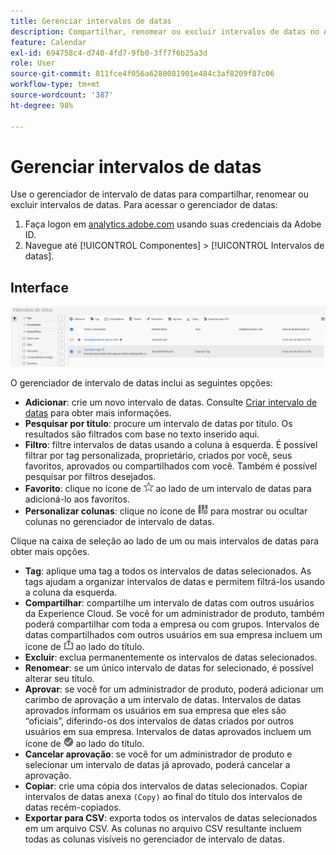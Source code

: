 ```yaml
---
title: Gerenciar intervalos de datas
description: Compartilhar, renomear ou excluir intervalos de datas no Analysis Workspace.
feature: Calendar
exl-id: 694758c4-d740-4fd7-9fb0-3ff7f6b25a3d
role: User
source-git-commit: 811fce4f056a6280081901e484c3af8209f87c06
workflow-type: tm+mt
source-wordcount: '387'
ht-degree: 98%

---
```


# Gerenciar intervalos de datas

Use o gerenciador de intervalo de datas para compartilhar, renomear ou excluir intervalos de datas. Para acessar o gerenciador de datas:

1. Faça logon em [analytics.adobe.com](https://analytics.adobe.com) usando suas credenciais da Adobe ID.
1. Navegue até [!UICONTROL Componentes] > [!UICONTROL Intervalos de datas].

## Interface

![Intervalos de datas com intervalo de exemplo destacado.](../assets/date-range-ui.png)

O gerenciador de intervalo de datas inclui as seguintes opções:

* **Adicionar**: crie um novo intervalo de datas. Consulte [Criar intervalo de datas](create.md) para obter mais informações.
* **Pesquisar por título**: procure um intervalo de datas por título. Os resultados são filtrados com base no texto inserido aqui.
* **Filtro**: filtre intervalos de datas usando a coluna à esquerda. É possível filtrar por tag personalizada, proprietário, criados por você, seus favoritos, aprovados ou compartilhados com você. Também é possível pesquisar por filtros desejados.
* **Favorito**: clique no ícone de ![estrela](../assets/star.png) ao lado de um intervalo de datas para adicioná-lo aos favoritos.
* **Personalizar colunas**: clique no ícone de ![colunas](../assets/columns.png) para mostrar ou ocultar colunas no gerenciador de intervalo de datas.

Clique na caixa de seleção ao lado de um ou mais intervalos de datas para obter mais opções.

* **Tag**: aplique uma tag a todos os intervalos de datas selecionados. As tags ajudam a organizar intervalos de datas e permitem filtrá-los usando a coluna da esquerda.
* **Compartilhar**: compartilhe um intervalo de datas com outros usuários da Experience Cloud. Se você for um administrador de produto, também poderá compartilhar com toda a empresa ou com grupos. Intervalos de datas compartilhados com outros usuários em sua empresa incluem um ícone de ![compartilhado](../assets/shared.png) ao lado do título.
* **Excluir**: exclua permanentemente os intervalos de datas selecionados.
* **Renomear**: se um único intervalo de datas for selecionado, é possível alterar seu título.
* **Aprovar**: se você for um administrador de produto, poderá adicionar um carimbo de aprovação a um intervalo de datas. Intervalos de datas aprovados informam os usuários em sua empresa que eles são “oficiais”, diferindo-os dos intervalos de datas criados por outros usuários em sua empresa. Intervalos de datas aprovados incluem um ícone de ![aprovado](../assets/approved.png) ao lado do título.
* **Cancelar aprovação**: se você for um administrador de produto e selecionar um intervalo de datas já aprovado, poderá cancelar a aprovação.
* **Copiar**: crie uma cópia dos intervalos de datas selecionados. Copiar intervalos de datas anexa `(Copy)` ao final do título dos intervalos de datas recém-copiados.
* **Exportar para CSV**: exporta todos os intervalos de datas selecionados em um arquivo CSV. As colunas no arquivo CSV resultante incluem todas as colunas visíveis no gerenciador de intervalo de datas.
